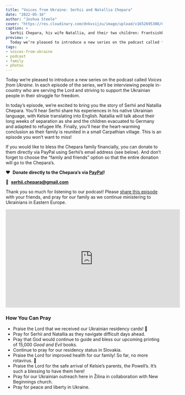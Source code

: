 ```yaml
---
title: "Voices from Ukraine: Serhii and Natallia Chepara"
date: "2022-05-16"
author: "Joshua Steele"
cover: "https://res.cloudinary.com/dnkvsijzu/image/upload/v1652695308/OFReport/2022-05-16-voices-from-ukraine-serhii-and-natallia-chepara/chepara-family-1200w_x3l6uu.jpg"
caption: >
  Serhii Chepara, his wife Natallia, and their two children: Frantsishka (lower right) and Yulian
preview: >
  Today we’re pleased to introduce a new series on the podcast called *Voices from Ukraine*. In each episode of the series, we’ll be interviewing people in-country who are serving the Lord and striving to support the Ukrainian people in their struggle for freedom. In today’s episode, we’re excited to bring you the story of Serhii and Natallia Chepara. You’ll hear Serhii share his experiences in his native Ukrainian language, with Kelsie translating into English. Natallia will talk about their long weeks of separation as she and the children evacuated to Germany and adapted to refugee life. Finally, you’ll hear the heart-warming conclusion as their family is reunited in a small Carpathian village. This is an episode you won’t want to miss!
tags:
- voices-from-ukraine
- podcast
- family
- photos
---
```


Today we’re pleased to introduce a new series on the podcast called *Voices from Ukraine*. In each episode of the series, we’ll be interviewing people in-country who are serving the Lord and striving to support the Ukrainian people in their struggle for freedom.

In today’s episode, we’re excited to bring you the story of Serhii and Natallia Chepara. You’ll hear Serhii share his experiences in his native Ukrainian language, with Kelsie translating into English. Natallia will talk about their long weeks of separation as she and the children evacuated to Germany and adapted to refugee life. Finally, you’ll hear the heart-warming conclusion as their family is reunited in a small Carpathian village. This is an episode you won’t want to miss!

If you would like to bless the Chepara family financially, you can donate to them directly via PayPal using Serhii’s email address (see below). And don’t forget to choose the “family and friends” option so that the entire donation will go to the Chepara’s.

❤️ &nbsp;**Donate directly to the Chepara’s via [PayPal](https://www.paypal.com/)!**

📨 &nbsp;**serhii.chepara@gmail.com**

Thank you so much for listening to our podcast! Please [share this episode](https://podcasts.apple.com/us/podcast/journey-to-ukraine/id1613710582) with your friends, and pray for our family as we continue ministering to Ukrainians in Eastern Europe.

<article-spacer />

<div id="buzzsprout-player-10626900"></div><script src="https://www.buzzsprout.com/1953515/10626900-voices-from-ukraine-serhii-and-natallia-chepara.js?container_id=buzzsprout-player-10626900&player=small" type="text/javascript" charset="utf-8"></script>

<article-callout content="After you finish the episode, check out the video of Serhii and Natallia’s reunion!" />

<div class="videoWrapper">
  <iframe width="560" height="315" src="https://www.youtube.com/embed/XT1vhANNw8Y" title="YouTube video player" frameborder="0" allow="accelerometer; autoplay; clipboard-write; encrypted-media; gyroscope; picture-in-picture" allowfullscreen></iframe>
</div>

### How You Can Pray

- Praise the Lord that we received our Ukrainian residency cards! 🥳
- Pray for Serhii and Natallia as they navigate difficult days ahead.
- Pray that God would continue to guide and bless our upcoming printing of 15,000 *Good and Evil* books.
- Continue to pray for our residency status in Slovakia.
- Praise the Lord for improved health for our family! So far, no more rotavirus. 🙏
- Praise the Lord for the safe arrival of Kelsie’s parents, the Powell’s. It’s such a blessing to have them here!
- Pray for our Ukrainian outreach here in Žilina in collaboration with New Beginnings church.
- Pray for peace and liberty in Ukraine.

<article-callout content="Keep scrolling for more photos from our life in Eastern Europe!" />

<article-image publicId="OFReport/2022-05-16-voices-from-ukraine-serhii-and-natallia-chepara/chepara-steele-skole_aumuq2" width="768" caption="After the reunion at the border, we all drove together to Serhii’s childhood town of Skole in the Carpathians. We shared a quick meal, after which Kelsie and I drove north to L’viv." />

<article-image publicId="OFReport/2022-05-16-voices-from-ukraine-serhii-and-natallia-chepara/kelsie-ladies-meeting_u5jpnf" width="768" caption="While in L’viv, Kelsie had the opportunity to lead a small ladies meeting for a group from our church. She shared some insights from 1 Peter about how God wants us to respond to suffering." />

<article-image publicId="OFReport/2022-05-16-voices-from-ukraine-serhii-and-natallia-chepara/josh-kelsie-yura_wz5fmx" width="768" caption="Our good friend Yura Petriv has recently discovered a small organization of Ukrainian volunteers based about an hour outside of L’viv in the town of Radekhiv. He has become personally involved in trying to raise funds for these folks, helping to provide them with supplies for the war effort." />

<article-image publicId="OFReport/2022-05-16-voices-from-ukraine-serhii-and-natallia-chepara/josh-kelsie-bench_bdqzrg" width="768" caption="Kelsie and I drove with Yura to Radekhiv to see first-hand the work these people are doing. Yura snapped this photo while we waited for the director outside Radekhiv’s city hall, which the volunteers use to assemble and ship supplies to the front." />

<article-image publicId="OFReport/2022-05-16-voices-from-ukraine-serhii-and-natallia-chepara/radekhiv-vest_uykeva" height="768" caption="Milena, the organization’s director, has previous military experience and keeps things running smoothly and efficiently. In this photo, she holds up one of the tactical vests that their volunteers have sewn for the soldiers." />

<article-image publicId="OFReport/2022-05-16-voices-from-ukraine-serhii-and-natallia-chepara/radekhiv-sklad_h6q0go" width="768" caption=" Down in the basement, they showed us a large supply of baked goods that they’ve recently finished packaging. These were due to be picked up the day we visited." />

<article-image publicId="OFReport/2022-05-16-voices-from-ukraine-serhii-and-natallia-chepara/radekhiv-group_psvfou" width="768" caption="It was encouraging to see the work this group is doing to support the war effort. We hope to do an episode in the near future which will feature Yura, Milena, and the volunteers who are striving to bless Ukraine’s front-line defenders." />

<article-image publicId="OFReport/2022-05-16-voices-from-ukraine-serhii-and-natallia-chepara/ge-loading_ettnwt" height="768" caption="Grigoriy, the father of the Ukrainian family currently living in our apartment, helps me load 20 cases of *Good and Evil* books into the van. His son Kostya and a friend, Ivan, also helped." />

<article-image publicId="OFReport/2022-05-16-voices-from-ukraine-serhii-and-natallia-chepara/ge-20-cases_fs5ewq" width="768" caption="All 20 cases of books were delivered to our friend in L’viv, Valentyna Mochar, who is also involved in shipping humanitarian aid to different parts of Ukraine. I gave her 20 cases of books last month, and she sent them all out! Now she’s been restocked. 🙂" />

<article-image publicId="OFReport/2022-05-16-voices-from-ukraine-serhii-and-natallia-chepara/pancha-grisha-family_xfyuip" width="768" caption="While in L’viv, we stayed at our house on Pancha along with the family who’s been there since we evacuated back in March: Grigoriy, his wife Natasha, their two children, Kostya and Maria, and friend Ivan. Maria’s birthday came during our visit, and they invited us to join the party. These folks are believers, displaced from their home in Odessa just as we were from ours in L’viv. It was great to get to know them better as we enjoyed fellowship, laughter, and good Ukrainian cuisine around the table." />
